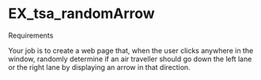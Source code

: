 # EX_tsa_randomArrow


Requirements

Your job is to create a web page that, when the user clicks anywhere in the window, randomly determine if an air traveller should go down the left lane or the right lane by displaying an arrow in that direction.